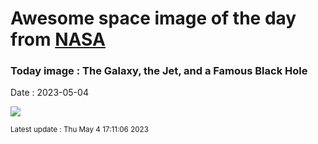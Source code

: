 
# Awesome space image of the day from [NASA](https://api.nasa.gov/)

### Today image : The Galaxy, the Jet, and a Famous Black Hole
Date : 2023-05-04

![](https://apod.nasa.gov/apod/image/2305/pia23122c-16_1067.jpg)

<small>Latest update : Thu May  4 17:11:06 2023</small>
        